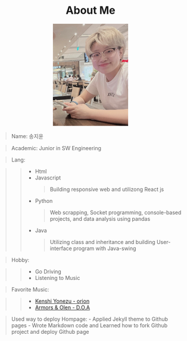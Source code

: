 <h1 style="text-align: center;"> About Me </h1>

<div style="text-align: center;">

<img src="/assets/me2.jpg" width="40%" height="30%" >

</div>

> Name: 송지윤

> Academic: Junior in SW Engineering

> Lang:

> > - Html
> > - Javascript
> >   > Building responsive web and utilizong React js
> > - Python
> >   > Web scrapping, Socket programming, console-based projects, and data analysis using pandas
> > - Java
> >   > Utilizing class and inheritance and building User-interface program with Java-swing

> Hobby:

> > - Go Driving
> > - Listening to Music

> Favorite Music:

> > - [Kenshi Yonezu - orion](https://youtu.be/lzAyrgSqeeE)
> > - [Armors & Olen - D.O.A](https://youtu.be/n3Nt6FPS9hQ)

<!-- prettier-ignore-start -->



> Used way to deploy Hompage: 
    - Applied Jekyll theme to Github pages 
    - Wrote Markdown code and Learned how to fork Github project and deploy Github page 



<!-- prettier-ignore-end -->
